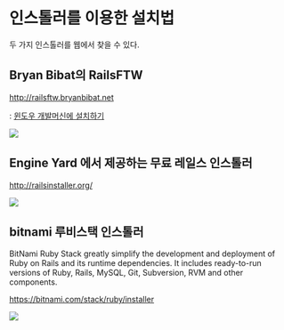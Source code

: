 # 인스톨러를 이용한 설치법

두 가지 인스톨러를 웹에서 찾을 수 있다.


## Bryan Bibat의 RailsFTW

http://railsftw.bryanbibat.net

: [윈도우 개발머신에 설치하기](windows_install.html)

![](http://railsftw.bryanbibat.net/railsftw.png)

## Engine Yard 에서 제공하는 무료 레일스 인스톨러

http://railsinstaller.org/

![](http://railsinstaller.org/img/ri-logo.png)


## bitnami 루비스택 인스톨러

BitNami Ruby Stack greatly simplify the development and deployment of Ruby on Rails and its runtime dependencies. It includes ready-to-run versions of Ruby, Rails, MySQL, Git, Subversion, RVM and other components.

https://bitnami.com/stack/ruby/installer

![](https://d33np9n32j53g7.cloudfront.net/assets/new/logo@2x-0e14f167ccf28977a0295f8662e0f653.png)



